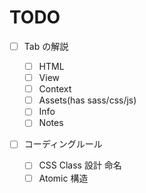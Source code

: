 <!-- TODO: FIXME -->

# TODO

- [ ] Tab の解説

  - [ ] HTML
  - [ ] View
  - [ ] Context
  - [ ] Assets\(has sass/css/js\)
  - [ ] Info
  - [ ] Notes

- [ ] コーディングルール
  - [ ] CSS Class 設計 命名
  - [ ] Atomic 構造
